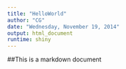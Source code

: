 ```yaml
---
title: "HelloWorld"
author: "CG"
date: "Wednesday, November 19, 2014"
output: html_document
runtime: shiny
---
```


##This is a markdown document